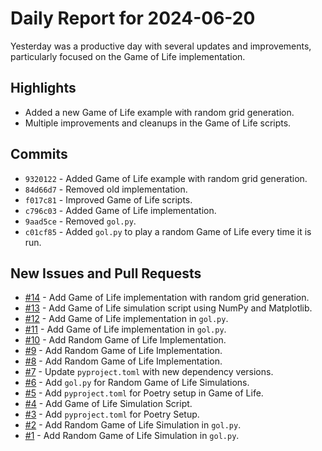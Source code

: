 # Daily Report for 2024-06-20

Yesterday was a productive day with several updates and improvements, particularly focused on the Game of Life implementation.

## Highlights
- Added a new Game of Life example with random grid generation.
- Multiple improvements and cleanups in the Game of Life scripts.

## Commits
- `9320122` - Added Game of Life example with random grid generation.
- `84d66d7` - Removed old implementation.
- `f017c81` - Improved Game of Life scripts.
- `c796c03` - Added Game of Life implementation.
- `9aad5ce` - Removed `gol.py`.
- `c01cf85` - Added `gol.py` to play a random Game of Life every time it is run.

## New Issues and Pull Requests
- [#14](https://github.com/PR-Pilot-AI/demo/pull/14) - Add Game of Life implementation with random grid generation.
- [#13](https://github.com/PR-Pilot-AI/demo/pull/13) - Add Game of Life simulation script using NumPy and Matplotlib.
- [#12](https://github.com/PR-Pilot-AI/demo/pull/12) - Add Game of Life implementation in `gol.py`.
- [#11](https://github.com/PR-Pilot-AI/demo/pull/11) - Add Game of Life implementation in `gol.py`.
- [#10](https://github.com/PR-Pilot-AI/demo/pull/10) - Add Random Game of Life Implementation.
- [#9](https://github.com/PR-Pilot-AI/demo/pull/9) - Add Random Game of Life Implementation.
- [#8](https://github.com/PR-Pilot-AI/demo/pull/8) - Add Random Game of Life Implementation.
- [#7](https://github.com/PR-Pilot-AI/demo/pull/7) - Update `pyproject.toml` with new dependency versions.
- [#6](https://github.com/PR-Pilot-AI/demo/pull/6) - Add `gol.py` for Random Game of Life Simulations.
- [#5](https://github.com/PR-Pilot-AI/demo/pull/5) - Add `pyproject.toml` for Poetry setup in Game of Life.
- [#4](https://github.com/PR-Pilot-AI/demo/pull/4) - Add Game of Life Simulation Script.
- [#3](https://github.com/PR-Pilot-AI/demo/pull/3) - Add `pyproject.toml` for Poetry Setup.
- [#2](https://github.com/PR-Pilot-AI/demo/pull/2) - Add Random Game of Life Simulation in `gol.py`.
- [#1](https://github.com/PR-Pilot-AI/demo/pull/1) - Add Random Game of Life Simulation in `gol.py`.
